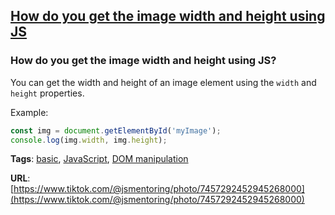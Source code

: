 ## [How do you get the image width and height using JS](#how-do-you-get-the-image-width-and-height-using-js)

### How do you get the image width and height using JS?

You can get the width and height of an image element using the `width` and `height` properties.

Example:

```javascript
const img = document.getElementById('myImage');
console.log(img.width, img.height);
```

**Tags**: [basic](./level/basic), [JavaScript](./theme/javascript), [DOM manipulation](./theme/dom_manipulation)

**URL**: [https://www.tiktok.com/@jsmentoring/photo/7457292452945268000](https://www.tiktok.com/@jsmentoring/photo/7457292452945268000)
